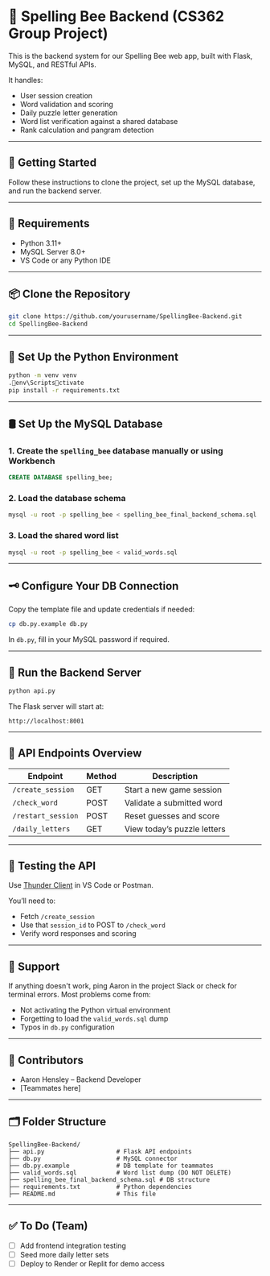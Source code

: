 # 🐝 Spelling Bee Backend (CS362 Group Project)

This is the backend system for our Spelling Bee web app, built with Flask, MySQL, and RESTful APIs.

It handles:
- User session creation
- Word validation and scoring
- Daily puzzle letter generation
- Word list verification against a shared database
- Rank calculation and pangram detection

---

## 🚀 Getting Started

Follow these instructions to clone the project, set up the MySQL database, and run the backend server.

---

## 🔧 Requirements

- Python 3.11+
- MySQL Server 8.0+
- VS Code or any Python IDE

---

## 📦 Clone the Repository

```bash
git clone https://github.com/yourusername/SpellingBee-Backend.git
cd SpellingBee-Backend
```

---

## 🐍 Set Up the Python Environment

```bash
python -m venv venv
.env\Scriptsctivate
pip install -r requirements.txt
```

---

## 🛢️ Set Up the MySQL Database

### 1. Create the `spelling_bee` database manually or using Workbench

```sql
CREATE DATABASE spelling_bee;
```

### 2. Load the database schema

```bash
mysql -u root -p spelling_bee < spelling_bee_final_backend_schema.sql
```

### 3. Load the shared word list

```bash
mysql -u root -p spelling_bee < valid_words.sql
```

---

## 🗝️ Configure Your DB Connection

Copy the template file and update credentials if needed:

```bash
cp db.py.example db.py
```

In `db.py`, fill in your MySQL password if required.

---

## 🧠 Run the Backend Server

```bash
python api.py
```

The Flask server will start at:
```
http://localhost:8001
```

---

## 🔬 API Endpoints Overview

| Endpoint               | Method | Description                      |
|------------------------|--------|----------------------------------|
| `/create_session`      | GET    | Start a new game session         |
| `/check_word`          | POST   | Validate a submitted word        |
| `/restart_session`     | POST   | Reset guesses and score          |
| `/daily_letters`       | GET    | View today’s puzzle letters      |

---

## 🧪 Testing the API

Use [Thunder Client](https://www.thunderclient.com/) in VS Code or Postman.

You’ll need to:
- Fetch `/create_session`
- Use that `session_id` to POST to `/check_word`
- Verify word responses and scoring

---

## 🙋 Support

If anything doesn't work, ping Aaron in the project Slack or check for terminal errors. Most problems come from:
- Not activating the Python virtual environment
- Forgetting to load the `valid_words.sql` dump
- Typos in `db.py` configuration

---

## 👥 Contributors

- Aaron Hensley – Backend Developer
- [Teammates here]

---

## 🗂 Folder Structure

```
SpellingBee-Backend/
├── api.py                    # Flask API endpoints
├── db.py                     # MySQL connector
├── db.py.example             # DB template for teammates
├── valid_words.sql           # Word list dump (DO NOT DELETE)
├── spelling_bee_final_backend_schema.sql # DB structure
├── requirements.txt          # Python dependencies
├── README.md                 # This file
```

---

## ✅ To Do (Team)

- [ ] Add frontend integration testing
- [ ] Seed more daily letter sets
- [ ] Deploy to Render or Replit for demo access
